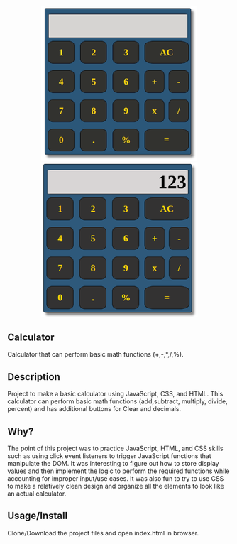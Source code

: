 <h4 align="center">
<img alt="Calculator Gif" src="demo/Calculator.gif" height="350px">
<img alt="Calculator Image" src="demo/Calculator.png" height="350px">
</h4>

## Calculator

Calculator that can perform basic math functions (+,-,*,/,%).

## Description

Project to make a basic calculator using JavaScript, CSS, and HTML. This calculator can perform basic math functions (add,subtract, multiply, divide, percent) and has additional buttons for Clear and decimals.

## Why?

The point of this project was to practice JavaScript, HTML, and CSS skills such as using click event listeners to trigger JavaScript functions that manipulate the DOM. It was interesting to figure out how to store display values and then implement the logic to perform the required functions while accounting for improper input/use cases. It was also fun to try to use CSS to make a relatively clean design and organize all the elements to look like an actual calculator.

## Usage/Install

Clone/Download the project files and open index.html in browser.
